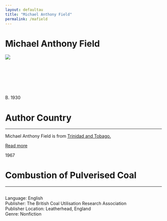 ```yaml
---
layout: defaultau
title: "Michael Anthony Field"
permalink: /mafield
---
```

<!-- partial:index.partial.html -->
<div class="content">
    <h1>Michael Anthony Field</h1>
    <div class="quote">
        <div><img src="https://upload.wikimedia.org/wikipedia/commons/thumb/3/38/Michael_Anthony_%282020%29.jpg/330px-Michael_Anthony_%282020%29.jpg" class="logo"></div>
    </div>
    <div class="timeline">
        <div style="padding-bottom:100px;"></div>
        <div class="block">
            <div class="date right"><p class="right">B. 1930</p></div>
            <div class="dot"></div>
            <div class="left first">
            <div class="author_country">
                <h1>Author Country</h1><hr>
          <div class="aclocation">   <p>Michael Anthony Field is from <a href="http://localhost:4000/3"> Trinidad and Tobago.</a></p></div>
              <div class="acreadmore">   <a href="https://en.wikipedia.org/wiki/Michael_Anthony_(author)" target="_blank">Read more</a></div>
            </div>
            </div>
        </div>
        <div class="block">
            <div class="date left"><p class="left">1967</p></div>
            <div class="dot"></div>
            <div class="right">
                <h1>Combustion of Pulverised Coal</h1><hr>
                <p><img src=""></p>
                <p>
                Language: English<br>
                Publisher: The British Coal Utilisation Research Association<br>
                Publisher Location: Leatherhead, England<br>
                Genre: Nonfiction<br>
                </p>
            </div>
        </div>


</div>
<!-- partial -->
  <script src='https://cdnjs.cloudflare.com/ajax/libs/jquery/3.1.1/jquery.min.js'></script><script  src="assets/js/authorscript.js"></script>
